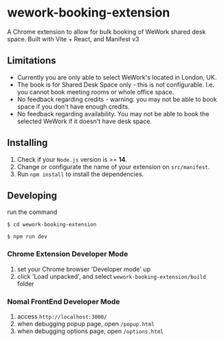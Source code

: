 # wework-booking-extension

A Chrome extension to allow for bulk booking of WeWork shared desk space. Built with Vite + React, and Manifest v3

## Limitations

- Currently you are only able to select WeWork's located in London, UK.
- The book is for Shared Desk Space only - this is not configurable. I.e. you cannot book meeting rooms or whole office space.
- No feedback regarding credits - warning: you may not be able to book space if you don't have enough credits.
- No feedback regarding availability. You may not be able to book the selected WeWork if it doesn't have desk space.

## Installing

1. Check if your `Node.js` version is >= **14**.
2. Change or configurate the name of your extension on `src/manifest`.
3. Run `npm install` to install the dependencies.

## Developing

run the command

```shell
$ cd wework-booking-extension

$ npm run dev
```

### Chrome Extension Developer Mode

1. set your Chrome browser 'Developer mode' up
2. click 'Load unpacked', and select `wework-booking-extension/build` folder

### Nomal FrontEnd Developer Mode

1. access `http://localhost:3000/`
2. when debugging popup page, open `/popup.html`
3. when debugging options page, open `/options.html`
